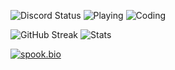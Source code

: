 <p align="center">
  
![Discord Status](https://api.statusbadges.me/badge/status/481295611417853982?style=for-the-badge)
![Playing](https://api.statusbadges.me/badge/playing/481295611417853982?style=for-the-badge)
![Coding](https://api.statusbadges.me/badge/vscode/481295611417853982?style=for-the-badge)

![GitHub Streak](https://streak-stats.demolab.com/?user=lecanact&theme=hacker)
![Stats](https://github-readme-stats.vercel.app/api/top-langs/?username=lecanact&layout=compact&theme=tokyonight)
</p>

[![spook.bio](https://spook.bio/MainLogo.png)](https://prp.bio/)
